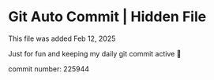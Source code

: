 # Git Auto Commit | Hidden File

This file was added Feb 12, 2025

Just for fun and keeping my daily git commit active 🤪

commit number: 225944
